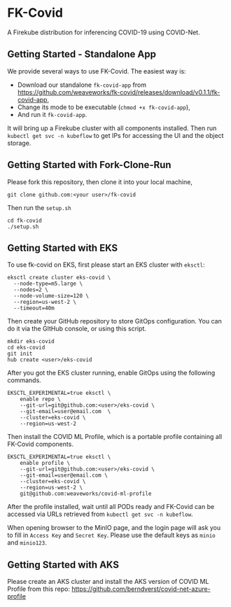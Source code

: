 # FK-Covid

A Firekube distribution for inferencing COVID-19 using COVID-Net.

## Getting Started - Standalone App

We provide several ways to use FK-Covid.
The easiest way is:
  
  * Download our standalone `fk-covid-app` from https://github.com/weaveworks/fk-covid/releases/download/v0.1.1/fk-covid-app,
  * Change its mode to be executable (`chmod +x fk-covid-app`),
  * And run it `fk-covid-app`.

It will bring up a Firekube cluster with all components installed.
Then run `kubectl get svc -n kubeflow` to get IPs for accessing the UI and the object storage.


## Getting Started with Fork-Clone-Run

Please fork this repository, then clone it into your local machine,

    git clone github.com:<your user>/fk-covid

Then run the `setup.sh`

	cd fk-covid
	./setup.sh

## Getting Started with EKS

To use fk-covid on EKS, first please start an EKS cluster with `eksctl`:

	eksctl create cluster eks-covid \
	  --node-type=m5.large \
	  --nodes=2 \
	  --node-volume-size=120 \
	  --region=us-west-2 \
	  --timeout=40m

Then create your GitHub repository to store GitOps configuration. You can do it via the GItHub console, or using this script.
	
	mkdir eks-covid
	cd eks-covid
	git init
	hub create <user>/eks-covid

After you got the EKS cluster running, enable GitOps using the following commands.

	EKSCTL_EXPERIMENTAL=true eksctl \
	    enable repo \
	    --git-url=git@github.com:<user>/eks-covid \
	    --git-email=user@email.com  \
	    --cluster=eks-covid \
	    --region=us-west-2

Then install the COVID ML Profile, which is a portable profile containing all FK-Covid components. 

	EKSCTL_EXPERIMENTAL=true eksctl \
	    enable profile \
	    --git-url=git@github.com:<user>/eks-covid \
	    --git-email=user@email.com \
	    --cluster=eks-covid \
	    --region=us-west-2 \
	    git@github.com:weaveworks/covid-ml-profile

After the profile installed, wait until all PODs ready and FK-Covid can be accessed via URLs retrieved from `kubectl get svc -n kubeflow`.

When opening browser to the MinIO page, and the login page will ask you to fill in `Access Key` and `Secret Key`. Please use the default keys as `minio` and `minio123`.

## Getting Started with AKS

Please create an AKS cluster and install the AKS version of COVID ML Profile from this repo: https://github.com/berndverst/covid-net-azure-profile
